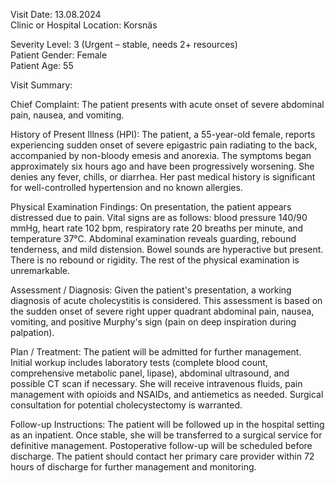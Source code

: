 Visit Date: 13.08.2024  
Clinic or Hospital Location: Korsnäs  

Severity Level: 3 (Urgent – stable, needs 2+ resources)  
Patient Gender: Female  
Patient Age: 55

Visit Summary:

Chief Complaint: The patient presents with acute onset of severe abdominal pain, nausea, and vomiting.

History of Present Illness (HPI): The patient, a 55-year-old female, reports experiencing sudden onset of severe epigastric pain radiating to the back, accompanied by non-bloody emesis and anorexia. The symptoms began approximately six hours ago and have been progressively worsening. She denies any fever, chills, or diarrhea. Her past medical history is significant for well-controlled hypertension and no known allergies.

Physical Examination Findings: On presentation, the patient appears distressed due to pain. Vital signs are as follows: blood pressure 140/90 mmHg, heart rate 102 bpm, respiratory rate 20 breaths per minute, and temperature 37°C. Abdominal examination reveals guarding, rebound tenderness, and mild distension. Bowel sounds are hyperactive but present. There is no rebound or rigidity. The rest of the physical examination is unremarkable.

Assessment / Diagnosis: Given the patient's presentation, a working diagnosis of acute cholecystitis is considered. This assessment is based on the sudden onset of severe right upper quadrant abdominal pain, nausea, vomiting, and positive Murphy's sign (pain on deep inspiration during palpation).

Plan / Treatment: The patient will be admitted for further management. Initial workup includes laboratory tests (complete blood count, comprehensive metabolic panel, lipase), abdominal ultrasound, and possible CT scan if necessary. She will receive intravenous fluids, pain management with opioids and NSAIDs, and antiemetics as needed. Surgical consultation for potential cholecystectomy is warranted.

Follow-up Instructions: The patient will be followed up in the hospital setting as an inpatient. Once stable, she will be transferred to a surgical service for definitive management. Postoperative follow-up will be scheduled before discharge. The patient should contact her primary care provider within 72 hours of discharge for further management and monitoring.